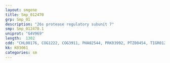 ```yaml
---
layout: smgene
title: Smp_012470
grp: Smp_01
description: "26s protease regulatory subunit 7"
smp: Smp_012470.1
uniprot: "G4V969"
length:  1302
cdd: "CHL00176, COG1222, COG3911, PHA02544, PRK03992, PTZ00454, TIGR01242, TIGR02881, cd00009, cl21455, pfam00004, pfam06414, smart00382"
kk: K03061
categories: sm
---
```

